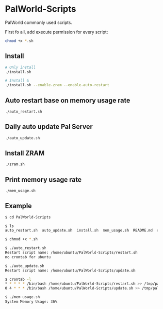 # PalWorld-Scripts

PalWorld commonly used scripts.

First fo all, add execute permission for every script:

```sh
chmod +x *.sh
```

## Install

```sh
# Only install
./install.sh 

# Install & 
./install.sh --enable-zram --enable-auto-restart
```

## Auto restart base on memory usage rate

```sh
./auto_restart.sh
```

## Daily auto update Pal Server

```sh
./auto_update.sh
```

## Install ZRAM

```sh
./zram.sh
```

## Print memory usage rate

```sh
./mem_usage.sh
```

## Example

```sh
$ cd PalWorld-Scripts

$ ls
auto_restart.sh  auto_update.sh  install.sh  mem_usage.sh  README.md  restart.sh  update.sh  zram.sh

$ chmod +x *.sh

$ ./auto_restart.sh
Restart script name: /home/ubuntu/PalWorld-Scripts/restart.sh
no crontab for ubuntu

$ ./auto_update.sh
Restart script name: /home/ubuntu/PalWorld-Scripts/update.sh

$ crontab -l
* * * * * /bin/bash /home/ubuntu/PalWorld-Scripts/restart.sh >> /tmp/pal-restart.log 2>&1
0 4 * * * /bin/bash /home/ubuntu/PalWorld-Scripts/update.sh >> /tmp/pal-update.log 2>&1

$ ./mem_usage.sh
System Memory Usage: 36%
```
